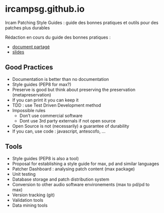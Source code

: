 # ircampsg.github.io
Ircam Patching Style Guides : guide des bonnes pratiques et outils pour des patches plus durables

Rédaction en cours du guide des bonnes pratiques : 
	
* [document partagé](https://docs.google.com/document/d/1DkeBZTyxq9hNiS9KM6nopzfdL6JkV7vhkxyA8KBNcI0/edit?usp=sharing)
* [slides](https://docs.google.com/presentation/d/e/2PACX-1vRLaxeaecwIzTk74gxoKtkxkjWx4YQ2DmqrLgj_ePM_SKx9xuPnbxP2jZ0YViv1QUaHQfqzNcEjrGc8/pub?start=false&loop=true&delayms=3000) 



## Good Practices

* Documentation is better than no documentation
* Style guides (PEP8 for max?)
* Preserve is good but think about preserving the preservation (metapreservation)
* If you can print it you can keep it
* TDD : use Test Driven Development method
* Impossible rules
	* Don’t use commercial software 
	* Dont use 3rd party externals if not open source
* Open Source is not (necessarily) a guarantee of durability
* If you can, use code : javascript, antescofo, ...

## Tools

* Style guides (PEP8 is also a tool) 
* Proposal for establishing a style guide for max, pd and similar languages 
* Patcher Dashboard : analysing patch content (max package)
* Unit testing
* Database storage and patch distribution system
* Conversion to other audio software environements (max to pd/pd to max) 
* Version tracking (git)
* Validation tools
* Data mining tools
